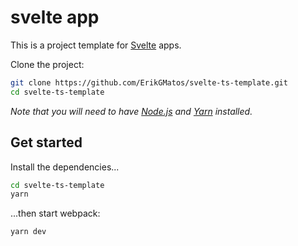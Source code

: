 # svelte app

This is a project template for [Svelte](https://svelte.dev) apps.

Clone the project:

```bash
git clone https://github.com/ErikGMatos/svelte-ts-template.git
cd svelte-ts-template
```

*Note that you will need to have [Node.js](https://nodejs.org) and [Yarn](https://yarnpkg.com/) installed.*


## Get started

Install the dependencies...

```bash
cd svelte-ts-template
yarn
```

...then start webpack:

```bash
yarn dev
```

